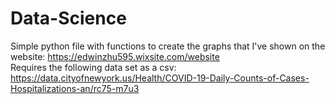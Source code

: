 # Data-Science  
Simple python file with functions to create the graphs that I've shown on the website: https://edwinzhu595.wixsite.com/website  
Requires the following data set as a csv: 
https://data.cityofnewyork.us/Health/COVID-19-Daily-Counts-of-Cases-Hospitalizations-an/rc75-m7u3  
